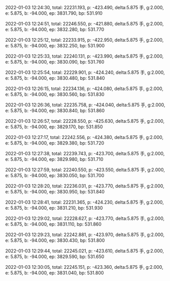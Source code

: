 2022-01-03 12:24:30, total: 22231.193, p: -423.490, delta:5.875 手, g:2.000, e: 5.875, b: -94.000, ep: 3831.790, bp: 531.910

2022-01-03 12:24:51, total: 22246.550, p: -421.880, delta:5.875 手, g:2.000, e: 5.875, b: -94.000, ep: 3832.280, bp: 531.770

2022-01-03 12:25:12, total: 22233.915, p: -422.950, delta:5.875 手, g:2.000, e: 5.875, b: -94.000, ep: 3832.250, bp: 531.900

2022-01-03 12:25:33, total: 22240.131, p: -423.990, delta:5.875 手, g:2.000, e: 5.875, b: -94.000, ep: 3830.090, bp: 531.760

2022-01-03 12:25:54, total: 22229.901, p: -424.240, delta:5.875 手, g:2.000, e: 5.875, b: -94.000, ep: 3830.480, bp: 531.840

2022-01-03 12:26:15, total: 22234.136, p: -424.080, delta:5.875 手, g:2.000, e: 5.875, b: -94.000, ep: 3830.560, bp: 531.830

2022-01-03 12:26:36, total: 22235.758, p: -424.040, delta:5.875 手, g:2.000, e: 5.875, b: -94.000, ep: 3830.840, bp: 531.860

2022-01-03 12:26:57, total: 22228.550, p: -425.630, delta:5.875 手, g:2.000, e: 5.875, b: -94.000, ep: 3829.170, bp: 531.850

2022-01-03 12:27:17, total: 22242.556, p: -424.380, delta:5.875 手, g:2.000, e: 5.875, b: -94.000, ep: 3829.380, bp: 531.720

2022-01-03 12:27:38, total: 22239.743, p: -423.700, delta:5.875 手, g:2.000, e: 5.875, b: -94.000, ep: 3829.980, bp: 531.710

2022-01-03 12:27:59, total: 22240.550, p: -423.550, delta:5.875 手, g:2.000, e: 5.875, b: -94.000, ep: 3830.050, bp: 531.700

2022-01-03 12:28:20, total: 22236.031, p: -423.770, delta:5.875 手, g:2.000, e: 5.875, b: -94.000, ep: 3830.950, bp: 531.840

2022-01-03 12:28:41, total: 22231.365, p: -424.230, delta:5.875 手, g:2.000, e: 5.875, b: -94.000, ep: 3831.210, bp: 531.930

2022-01-03 12:29:02, total: 22228.627, p: -423.770, delta:5.875 手, g:2.000, e: 5.875, b: -94.000, ep: 3831.110, bp: 531.860

2022-01-03 12:29:23, total: 22242.881, p: -423.970, delta:5.875 手, g:2.000, e: 5.875, b: -94.000, ep: 3830.430, bp: 531.800

2022-01-03 12:29:44, total: 22245.021, p: -423.610, delta:5.875 手, g:2.000, e: 5.875, b: -94.000, ep: 3829.590, bp: 531.650

2022-01-03 12:30:05, total: 22245.151, p: -423.360, delta:5.875 手, g:2.000, e: 5.875, b: -94.000, ep: 3831.040, bp: 531.800